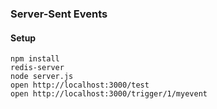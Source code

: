 ### Server-Sent Events


#### Setup

```
npm install
redis-server
node server.js
open http://localhost:3000/test
open http://localhost:3000/trigger/1/myevent
```
